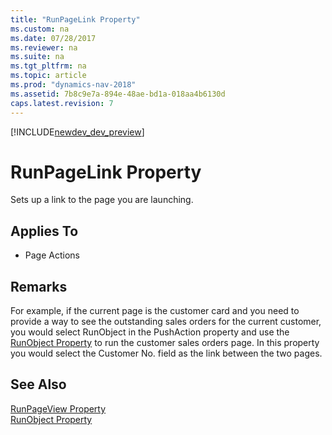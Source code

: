 ```yaml
---
title: "RunPageLink Property"
ms.custom: na
ms.date: 07/28/2017
ms.reviewer: na
ms.suite: na
ms.tgt_pltfrm: na
ms.topic: article
ms.prod: "dynamics-nav-2018"
ms.assetid: 7b8c9e7a-894e-48ae-bd1a-018aa4b6130d
caps.latest.revision: 7
---
```


[!INCLUDE[newdev_dev_preview](../includes/newdev_dev_preview.md)]

# RunPageLink Property
Sets up a link to the page you are launching.  
  
## Applies To  
  
-   Page Actions  
  
## Remarks  
 For example, if the current page is the customer card and you need to provide a way to see the outstanding sales orders for the current customer, you would select RunObject in the PushAction property and use the [RunObject Property](devenv-runobject-property.md) to run the customer sales orders page. In this property you would select the Customer No. field as the link between the two pages.  
<!--
 For an example of how to use RunPageLink to launch a page from an action in the RoleTailored client, see [Walkthrough: Adding Actions to a Customer List Page](Walkthrough--Adding-Actions-to-a-Customer-List-Page.md).  -->
  
## See Also  
 [RunPageView Property](devenv-runpageview-property.md)  
 [RunObject Property](devenv-runobject-property.md)